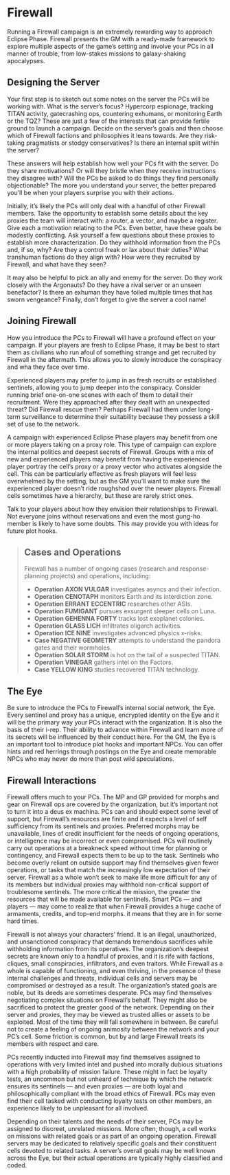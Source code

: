 # Firewall

Running a Firewall campaign is an extremely rewarding way to approach Eclipse Phase. Firewall presents the GM with a ready-made framework to explore multiple aspects of the game’s setting and involve your PCs in all manner of trouble, from low-stakes missions to galaxy-shaking apocalypses.

## Designing the Server

Your first step is to sketch out some notes on the server the PCs will be working with. What is the server’s focus? Hypercorp espionage, tracking TITAN activity, gatecrashing ops, countering exhumans, or monitoring Earth or the TQZ? These are just a few of the interests that can provide fertile ground to launch a campaign. Decide on the server’s goals and then choose which of Firewall factions and philosophies it leans towards. Are they risk-taking pragmatists or stodgy conservatives? Is there an internal split within the server?

These answers will help establish how well your PCs fit with the server. Do they share motivations? Or will they bristle when they receive instructions they disagree with? Will the PCs be asked to do things they find personally objectionable? The more you understand your server, the better prepared you’ll be when your players surprise you with their actions.

Initially, it’s likely the PCs will only deal with a handful of other Firewall members. Take the opportunity to establish some details about the key proxies the team will interact with: a router, a vector, and maybe a register. Give each a motivation relating to the PCs. Even better, have these goals be modestly conflicting. Ask yourself a few questions about these proxies to establish more characterization. Do they withhold information from the PCs and, if so, why? Are they a control freak or lax about their duties? What transhuman factions do they align with? How were they recruited by Firewall, and what have they seen?

It may also be helpful to pick an ally and enemy for the server. Do they work closely with the Argonauts? Do they have a rival server or an unseen benefactor? Is there an exhuman they have foiled multiple times that has sworn vengeance? Finally, don’t forget to give the server a cool name!

## Joining Firewall

How you introduce the PCs to Firewall will have a profound effect on your campaign. If your players are fresh to Eclipse Phase, it may be best to start them as civilians who run afoul of something strange and get recruited by Firewall in the aftermath. This allows you to slowly introduce the conspiracy and wha they face over time.

Experienced players may prefer to jump in as fresh recruits or established sentinels, allowing you to jump deeper into the conspiracy. Consider running brief one-on-one scenes with each of them to detail their recruitment. Were they approached after they dealt with an unexpected threat? Did Firewall rescue them? Perhaps Firewall had them under long-term surveillance to determine their suitability because they possess a skill set of use to the network.

A campaign with experienced Eclipse Phase players may benefit from one or more players taking on a proxy role. This type of campaign can explore the internal politics and deepest secrets of Firewall. Groups with a mix of new and experienced players may benefit from having the experienced player portray the cell’s proxy or a proxy vector who activates alongside the cell. This can be particularly effective as fresh players will feel less overwhelmed by the setting, but as the GM you’ll want to make sure the experienced player doesn’t ride roughshod over the newer players. Firewall cells sometimes have a hierarchy, but these are rarely strict ones.

Talk to your players about how they envision their relationships to Firewall. Not everyone joins without reservations and even the most gung-ho member is likely to have some doubts. This may provide you with ideas for future plot hooks.

<blockquote>

## Cases and Operations

Firewall has a number of ongoing cases (research and response-planning projects) and operations, including:

- **Operation AXON VULGAR** investigates asyncs and their infection.
- **Operation CENOTAPH** monitors Earth and its interdiction zone.
- **Operation ERRANT ECCENTRIC** researches other ASIs.
- **Operation FUMIGANT** pursues exsurgent sleeper cells on Luna.
- **Operation GEHENNA FORTY** tracks lost exoplanet colonies.
- **Operation GLASS LICH** infiltrates oligarch activities.
- **Operation ICE NINE** investigates advanced physics x-risks.
- **Case NEGATIVE GEOMETRY** attempts to understand the pandora gates and their wormholes.
- **Operation SOLAR STORM** is hot on the tail of a suspected TITAN.
- **Operation VINEGAR** gathers intel on the Factors.
- **Case YELLOW KING** studies recovered TITAN technology.

</blockquote>

## The Eye

Be sure to introduce the PCs to Firewall’s internal social network, the Eye. Every sentinel and proxy has a unique, encrypted identity on the Eye and it will be the primary way your PCs interact with the organization. It is also the basis of their i-rep. Their ability to advance within Firewall and learn more of its secrets will be influenced by their conduct here. For the GM, the Eye is an important tool to introduce plot hooks and important NPCs. You can offer hints and red herrings through postings on the Eye and create memorable NPCs who may never do more than post wild speculations.

## Firewall Interactions

Firewall offers much to your PCs. The MP and GP provided for morphs and gear on Firewall ops are covered by the organization, but it’s important not to turn it into a deus ex machina. PCs can and should expect some level of support, but Firewall’s resources are finite and it expects a level of self sufficiency from its sentinels and proxies. Preferred morphs may be unavailable, lines of credit insufficient for the needs of ongoing operations, or intelligence may be incorrect or even compromised. PCs will routinely carry out operations at a breakneck speed without time for planning or contingency, and Firewall expects them to be up to the task. Sentinels who become overly reliant on outside support may find themselves given fewer operations, or tasks that match the increasingly low expectation of their server. Firewall as a whole won’t seek to make life more difficult for any of its members but individual proxies may withhold non-critical support of troublesome sentinels. The more critical the mission, the greater the resources that will be made available for sentinels. Smart PCs — and players — may come to realize that when Firewall provides a huge cache of armaments, credits, and top-end morphs. it means that they are in for some hard times.

Firewall is not always your characters’ friend. It is an illegal, unauthorized, and unsanctioned conspiracy that demands tremendous sacrifices while withholding information from its operatives. The organization’s deepest secrets are known only to a handful of proxies, and it is rife with factions, cliques, small conspiracies, infiltrators, and even traitors. While Firewall as a whole is capable of functioning, and even thriving, in the presence of these internal challenges and threats, individual cells and servers may be compromised or destroyed as a result. The organization’s stated goals are noble, but its deeds are sometimes desperate. PCs may find themselves negotiating complex situations on Firewall’s behalf. They might also be sacrificed to protect the greater good of the network. Depending on their server and proxies, they may be viewed as trusted allies or assets to be exploited. Most of the time they will fall somewhere in between. Be careful not to create a feeling of ongoing animosity between the network and your PC’s cell. Some friction is common, but by and large Firewall treats its members with respect and care.

PCs recently inducted into Firewall may find themselves assigned to operations with very limited intel and pushed into morally dubious situations with a high probability of mission failure. These might in fact be loyalty tests, an uncommon but not unheard of technique by which the network ensures its sentinels — and even proxies — are both loyal and philosophically compliant with the broad ethics of Firewall. PCs may even find their cell tasked with conducting loyalty tests on other members, an experience likely to be unpleasant for all involved.

Depending on their talents and the needs of their server, PCs may be assigned to discreet, unrelated missions. More often, though, a cell works on missions with related goals or as part of an ongoing operation. Firewall servers may be dedicated to relatively specific goals and their constituent cells devoted to related tasks. A server’s overall goals may be well known across the Eye, but their actual operations are typically highly classified and coded.
